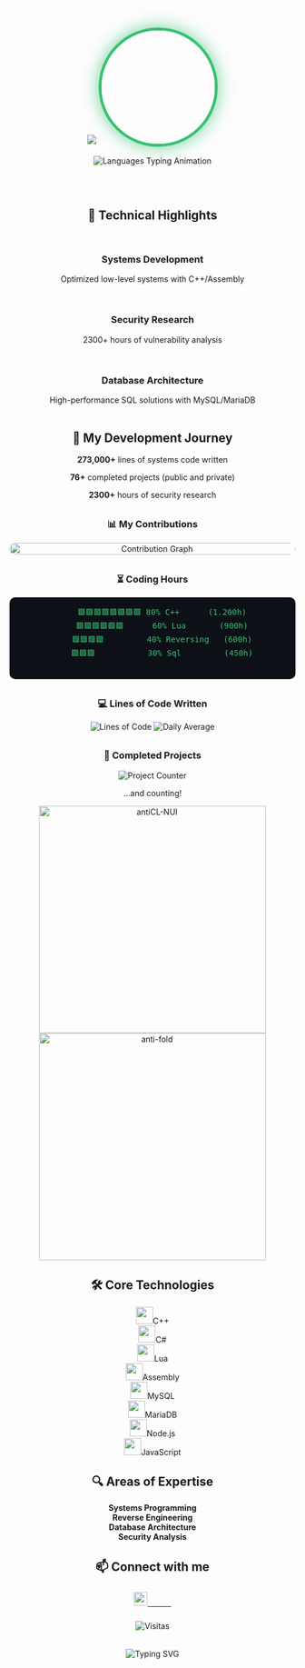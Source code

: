<div align="center" style="position: relative;">

<!-- Cabeçalho com gradiente animado -->
<img src="https://capsule-render.vercel.app/api?type=waving&color=gradient&height=300&section=header&text=Hello,%20I%20am%20Lucas&fontSize=70&animation=fadeIn&fontAlignY=40&desc=Back-end%20Developer%20and%20CyberSecurity%20specialist&descAlignY=65"/>

<!-- Avatar animado -->
<img src="https://raw.githubusercontent.com/imLocutor/imLocutor/main/profile.gif" width="200" style="border-radius: 50%; border: 5px solid #38C172; box-shadow: 0 0 30px rgba(56,193,114,0.7); animation: float 6s ease-in-out infinite;">

<!-- Nova Seção de Idiomas Flutuantes -->
<div style="margin: 1rem 0 2rem; min-height: 60px;">
  <img src="https://readme-typing-svg.herokuapp.com?font=Fira+Code&size=20&duration=3000&pause=1000&color=38C172&width=500&lines=Português+(Nativo);English+(Fluent);Русский+(Intermediate);Polski+(Intermediate)&center=true" alt="Languages Typing Animation">
</div>

<!-- Seção de Destaques -->
<h2>🌟 Technical Highlights</h2>
<div style="display: grid; grid-template-columns: repeat(auto-fit, minmax(300px, 1fr)); gap: 1rem; margin: 2rem 0;">
  <div class="highlight-box green">
    <h3>Systems Development</h3>
    <p>Optimized low-level systems with C++/Assembly</p>
  </div>
  <div class="highlight-box blue">
    <h3>Security Research</h3>
    <p>2300+ hours of vulnerability analysis</p>
  </div>
  <div class="highlight-box purple">
    <h3>Database Architecture</h3>
    <p>High-performance SQL solutions with MySQL/MariaDB</p>
  </div>
</div>

<!-- Jornada de Desenvolvimento -->
<h2>🚀 My Development Journey</h2>
<div class="journey-box">
  <p><strong>273,000+</strong> lines of systems code written</p>
  <p><strong>76+</strong> completed projects (public and private)</p>
  <p><strong>2300+</strong> hours of security research</p>
</div>

<div style="margin: 2rem 0; max-width: 800px;">
  <h3>📊 My Contributions</h3> <!-- Título customizado -->
  <div style="display: flex; justify-content: center; margin: 1rem 0;">
    <img 
      src="https://github-readme-activity-graph.vercel.app/graph?username=yutkat&theme=react-dark&hide_border=true&area=true&hide_title=true" 
      alt="Contribution Graph" 
      style="width: 100%; border-radius: 10px;"
    >
  </div>
</div>



<div style="margin: 2rem 0; max-width: 800px;">
  <h3>⏳ Coding Hours </h3>
  <div style="background: #0D1117; padding: 1rem; border-radius: 10px; font-family: monospace;">
    <pre style="color: #38C172; margin: 0;">
    🟩🟩🟩🟩🟩🟩🟩🟩 80% C++      (1.200h)
    🟩🟩🟩🟩🟩🟩      60% Lua       (900h)
    🟩🟩🟩🟩         40% Reversing   (600h)
    🟩🟩🟩           30% Sql         (450h)
    </pre>
  </div>
</div>

<div style="margin: 2rem 0; text-align: center;">
  <h3>💻 Lines of Code Written</h3>
  <img src="https://img.shields.io/badge/TOTAL_LINES-250K%2B-brightgreen?style=for-the-badge&logo=visual-studio-code" alt="Lines of Code">
  <img src="https://img.shields.io/badge/DAILY_AVERAGE-1.2K-blue?style=for-the-badge&logo=git" alt="Daily Average">
</div>

<!-- contador de projetos -->
<div align="center">
  <h3>🚀 Completed Projects</h3>
  <img src="https://count.getloli.com/get/@imLocutor?theme=rule34" alt="Project Counter" />
  <p>...and counting!</p>
</div>

<!-- Cards animados -->
<div align="center">
  <a href="https://github.com/imLocutor/antiCL-NUI">
    <img src="https://github-readme-stats.vercel.app/api/pin/?username=imLocutor&repo=antiCL-NUI&theme=radical" alt="antiCL-NUI" width="400"/>
  </a>
  <a href="https://github.com/imLocutor/anti-fold">
    <img src="https://github-readme-stats.vercel.app/api/pin/?username=imLocutor&repo=anti-fold&theme=radical" alt="anti-fold" width="400"/>
  </a>
</div>

<!-- Tecnologias -->
<h2>🛠 Core Technologies</h2>
<div class="tech-container">
  <div class="tech-box"><img src="https://cdn.jsdelivr.net/gh/devicons/devicon/icons/cplusplus/cplusplus-original.svg" width="30"><span>C++</span></div>
  <div class="tech-box"><img src="https://cdn.jsdelivr.net/gh/devicons/devicon/icons/csharp/csharp-original.svg" width="30"><span>C#</span></div>
  <div class="tech-box"><img src="https://cdn.jsdelivr.net/gh/devicons/devicon/icons/lua/lua-original.svg" width="30"><span>Lua</span></div>
  <div class="tech-box"><img src="https://cdn.jsdelivr.net/gh/devicons/devicon/icons/assembly/assembly-original.svg" width="30"><span>Assembly</span></div>
  <div class="tech-box"><img src="https://cdn.jsdelivr.net/gh/devicons/devicon/icons/mysql/mysql-original.svg" width="30"><span>MySQL</span></div>
  <div class="tech-box"><img src="https://cdn.jsdelivr.net/gh/devicons/devicon/icons/mariadb/mariadb-original.svg" width="30"><span>MariaDB</span></div>
  <div class="tech-box"><img src="https://cdn.jsdelivr.net/gh/devicons/devicon/icons/nodejs/nodejs-original.svg" width="30"><span>Node.js</span></div>
  <div class="tech-box"><img src="https://cdn.jsdelivr.net/gh/devicons/devicon/icons/javascript/javascript-original.svg" width="30"><span>JavaScript</span></div>
</div>

<!-- Áreas de Especialização -->
<h2>🔍 Areas of Expertise</h2>
<div class="expertise-grid">
  <div><strong>Systems Programming</strong></div>
  <div><strong>Reverse Engineering</strong></div>
  <div><strong>Database Architecture</strong></div>
  <div><strong>Security Analysis</strong></div>
</div>

<!-- Contato -->
<h2>📫 Connect with me</h2>
<div style="display: flex; justify-content: center; gap: 1.5rem; margin: 1.5rem 0;">
  <a href="mailto:locutormp@gmail.com">
    <div class="gmail-btn">
      <img src="https://cdn.jsdelivr.net/gh/devicons/devicon/icons/google/google-original.svg" width="24">
      <span style="color: white;">Gmail</span>
    </div>
  </a>
</div>

<!-- Contador de visitas -->
<p align="center"><img src="https://profile-counter.glitch.me/imLocutor/count.svg" alt="Visitas" /></p>

<!-- Mensagem flutuante -->
<div style="margin-top: 2rem;">
  <img src="https://readme-typing-svg.herokuapp.com?font=Fira+Code&size=18&duration=4000&pause=1000&color=38C172&width=500&lines=Back-end+Developer;CyberSecurity+Specialist;Low-level+Programming+Expert;Always+Learning+New+Things" alt="Typing SVG">
</div>

